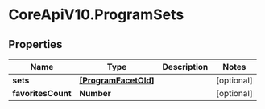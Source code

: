 # CoreApiV10.ProgramSets

## Properties
Name | Type | Description | Notes
------------ | ------------- | ------------- | -------------
**sets** | [**[ProgramFacetOld]**](ProgramFacetOld.md) |  | [optional] 
**favoritesCount** | **Number** |  | [optional] 


